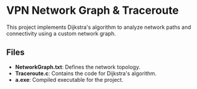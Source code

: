 # VPN Network Graph & Traceroute

This project implements Dijkstra's algorithm to analyze network paths and connectivity using a custom network graph.

## Files
- **NetworkGraph.txt**: Defines the network topology.
- **Traceroute.c**: Contains the code for Dijkstra's algorithm.
- **a.exe**: Compiled executable for the project.
